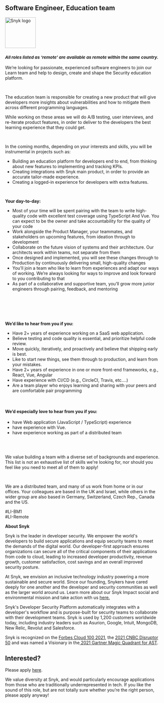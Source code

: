Software Engineer, Education team
---

<img src="https://res.cloudinary.com/snyk/image/upload/v1537345894/press-kit/brand/logo-black.png" width="100" alt="Snyk logo" />

<h3><em><strong><sub>All roles listed as ‘remote’ are available as remote within the same country.</sub></strong></em></h3>
<p><span style="font-weight: 400;">We’re looking for passionate, experienced software engineers to join our Learn team and help to design, create and shape the Security education platform.</span></p>
<p>&nbsp;</p>
<p><span style="font-weight: 400;">The education team is responsible for creating a new product that will give developers more insights about vulnerabilities and how to mitigate them across different programming languages.</span></p>
<p><span style="font-weight: 400;">While working on these areas we will do A/B testing, user interviews, and re-iterate product features, in order to deliver to the developers the best learning experience that they could get.</span></p>
<p>&nbsp;</p>
<p><span style="font-weight: 400;">In the coming months, depending on your interests and skills, you will be instrumental in projects such as:</span></p>
<ul>
<li style="font-weight: 400;"><span style="font-weight: 400;">Building an education platform for developers end to end, from thinking about new features to implementing and tracking KPIs.</span></li>
<li style="font-weight: 400;"><span style="font-weight: 400;">Creating integrations with Snyk main product, in order to provide an accurate tailor-made experience.</span></li>
<li style="font-weight: 400;"><span style="font-weight: 400;">Creating a logged-in experience for developers with extra features.</span></li>
</ul>
<p>&nbsp;</p>
<p><strong>Your day-to-day:</strong></p>
<ul>
<li style="font-weight: 400;"><span style="font-weight: 400;">Most of your time will be spent pairing with the team to write high-quality code with excellent test coverage using TypeScript And Vue. You can expect to be the owner and take accountability for the quality of your code</span></li>
<li style="font-weight: 400;"><span style="font-weight: 400;">Work alongside the Product Manager, your teammates, and stakeholders on upcoming features, from ideation through to development</span></li>
<li style="font-weight: 400;"><span style="font-weight: 400;">Collaborate on the future vision of systems and their architecture. Our architects work within teams, not separate from them</span></li>
<li style="font-weight: 400;"><span style="font-weight: 400;">Once designed and implemented, you will see these changes through to Production by continuously delivering small, high-quality changes</span></li>
<li style="font-weight: 400;"><span style="font-weight: 400;">You’ll join a team who like to learn from experiences and adapt our ways of working. We’re always looking for ways to improve and look forward to you contributing to that</span></li>
<li style="font-weight: 400;"><span style="font-weight: 400;">As part of a collaborative and supportive team, you’ll grow more junior engineers through pairing, feedback, and mentoring</span></li>
</ul>
<p><br><br><br><br></p>
<p><strong>We’d like to hear from you if you:</strong></p>
<ul>
<li style="font-weight: 400;"><span style="font-weight: 400;">Have 2+ years of experience working on a SaaS web application.</span></li>
<li style="font-weight: 400;"><span style="font-weight: 400;">Believe testing and code quality is essential, and prioritize helpful code review.</span></li>
<li style="font-weight: 400;"><span style="font-weight: 400;">Move quickly, iteratively, and proactively and believe that shipping early is best.</span></li>
<li style="font-weight: 400;"><span style="font-weight: 400;">Like to start new things, see them through to production, and learn from your mistakes.</span></li>
<li style="font-weight: 400;"><span style="font-weight: 400;">Have 2+ years of experience in one or more front-end frameworks, e.g., React, Vue, Angular</span></li>
<li style="font-weight: 400;"><span style="font-weight: 400;">Have experience with CI/CD (e.g., CircleCI, Travis, etc.…)</span></li>
<li style="font-weight: 400;"><span style="font-weight: 400;">Are a team player who enjoys learning and sharing with your peers and are comfortable pair programming</span></li>
</ul>
<p>&nbsp;</p>
<h4><strong>We’d especially love to hear from you if you:</strong></h4>
<ul>
<li style="font-weight: 400;"><span style="font-weight: 400;">have Web application (JavaScript / TypeScript) experience</span></li>
<li style="font-weight: 400;"><span style="font-weight: 400;">have experience with Vue.</span></li>
<li style="font-weight: 400;"><span style="font-weight: 400;">have experience working as part of a distributed team</span></li>
</ul>
<p><br><br></p>
<p><span style="font-weight: 400;">We value building a team with a diverse set of backgrounds and experience. This list is not an exhaustive list of skills we're looking for, nor should you feel like you need to meet all of them to apply!</span></p>
<p>&nbsp;</p>
<p><span style="font-weight: 400;">We are a distributed team, and many of us work from home or in our offices. Your colleagues are based in the UK and Israel, while others in the wider group are also based in Germany, Switzerland, Czech Rep., Canada and the US.&nbsp;</span></p>
<p><span style="font-weight: 400;">#LI-BM1<br>#LI-Remote</span></p><div class="content-conclusion"><p><strong>About Snyk</strong></p>
<p><span style="font-weight: 400;">Snyk is the leader in developer security. We empower the world's developers to build secure applications and equip security teams to meet the demands of the digital world. Our developer-first approach ensures organizations can secure all of the critical components of their applications from code to cloud, leading to increased developer productivity, revenue growth, customer satisfaction, cost savings and an overall improved security posture.&nbsp;</span></p>
<p><span style="font-weight: 400;">At Snyk, we envision an inclusive technology industry powering a more sustainable and secure world.</span> <span style="font-weight: 400;">Since our founding, Snykers have cared deeply for one another and the developer and security communities as well as the larger world around us. Learn more about our Snyk Impact social and environmental mission and take action with us </span><a href="https://snyk.io/about/snyk-impact/"><span style="font-weight: 400;">here.</span></a></p>
<p><span style="font-weight: 400;">Snyk's Developer Security Platform automatically integrates with a developer's workflow and is purpose-built for security teams to collaborate with their development teams. Snyk is used by 1,200 customers worldwide today, including industry leaders such as Asurion, Google, Intuit, MongoDB, New Relic, Revolut and Salesforce.</span></p>
<p><span style="font-weight: 400;">Snyk is recognized on the </span><a href="https://www.forbes.com/cloud100/#6f24b5ba5f94"><span style="font-weight: 400;">Forbes Cloud 100 2021</span></a><span style="font-weight: 400;">, the </span><a href="https://www.cnbc.com/2021/05/25/these-are-the-2021-cnbc-disruptor-50-companies.html"><span style="font-weight: 400;">2021 CNBC Disruptor 50</span></a><span style="font-weight: 400;"> and was named a Visionary in the</span><a href="https://snyk.io/blog/snyk-visionary-2021-gartner-magic-quadrant-for-ast/"><span style="font-weight: 400;"> 2021 Gartner Magic Quadrant for AST</span></a><span style="font-weight: 400;">.</span></p></div>

Interested?
---

Please apply [here](https://boards.greenhouse.io/snyk/jobs/5609193002#app).

We value diversity at Snyk, and would particularly encourage applications from those who are traditionally underrepresented in tech.
If you like the sound of this role, but are not totally sure whether you’re the right person, please apply anyway!
